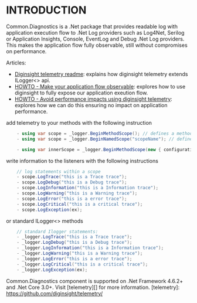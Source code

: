 # INTRODUCTION 
Common.Diagnostics is a .Net package that provides readable log with application execution flow to .Net Log providers such as Log4Net, Serilog or Application Insights, Console, EventLog and Debug .Net Log providers.  
This makes the application flow fully observable, still without compromises on performance.  
  
Articles:
- [Diginsight telemetry readme](https://github.com/diginsight/telemetry/tree/main#readme): explains how diginsight telemetry extends ILogger<> api.
- [HOWTO - Make your application flow observable](https://github.com/diginsight/telemetry/blob/main/HOWTO%20-%20Make%20your%20application%20flow%20observable.md): explores how to use diginsight to fully expose our application exeution flow.
- [HOWTO - Avoid performance impacts using diginsight telemetry](https://github.com/diginsight/telemetry/blob/main/HOWTO%20-%20Avoid%20performance%20imacts%20using%20diginsight%20telemetry.md): explores how we can do this ensuring no impact on application performance.

add telemetry to your methods with the following instruction 

```c#
	- using var scope = _logger.BeginMethodScope(); // defines a method scope by means of an ILogger instance (class type is taken by the ILogger instance)
	- using var scope = _logger.BeginNamedScope("scopeName"); // defines a named scope within a method scope (eg. to describe loop code sections or async method callbacks).

	- using var innerScope = _logger.BeginMethodScope(new { configuration = configuration .GetLogString()}); // defines a method scope where method parameters are specified 
```

write information to the listeners with the following instructions

```c#
	// log statements within a scope
	- scope.LogTrace("this is a Trace trace");
	- scope.LogDebug("this is a Debug trace");
	- scope.LogInformation("this is a Information trace");
	- scope.LogWarning("this is a Warning trace");
	- scope.LogError("this is a error trace");
	- scope.LogCritical("this is a critical trace");
	- scope.LogException(ex);
```
or standard ILogger<> methods
```c#
	// standard Ilogger statements:
	- _logger.LogTrace("this is a Trace trace");
	- _logger.LogDebug("this is a Debug trace");
	- _logger.LogInformation("this is a Information trace");
	- _logger.LogWarning("this is a Warning trace");
	- _logger.LogError("this is a error trace");
	- _logger.LogCritical("this is a critical trace");
	- _logger.LogException(ex);
```


Common.Diagnostics component is supported on .Net Framework 4.6.2+ and .Net Core 3.0+.
Visit [telemetry][] for more information.
[telemetry]: https://github.com/diginsight/telemetry/
